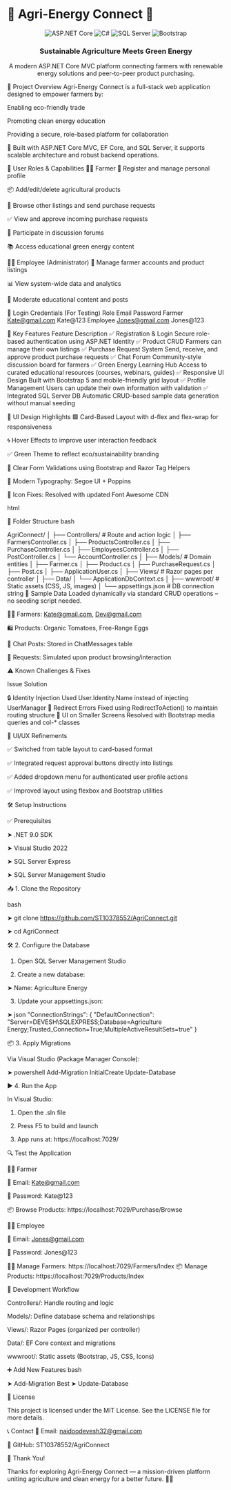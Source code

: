 # 🌱 Agri-Energy Connect 🔋

<div align="center">
  
  ![ASP.NET Core](https://img.shields.io/badge/ASP.NET%20Core-9.0-blue?style=for-the-badge&logo=dotnet)
  ![C#](https://img.shields.io/badge/C%23-13.0-purple?style=for-the-badge&logo=csharp)
  ![SQL Server](https://img.shields.io/badge/SQL%20Server-2019-red?style=for-the-badge&logo=microsoftsqlserver)
  ![Bootstrap](https://img.shields.io/badge/Bootstrap-5.0-blueviolet?style=for-the-badge&logo=bootstrap)
</div> <h3 align="center">Sustainable Agriculture Meets Green Energy</h3> <p align="center">A modern ASP.NET Core MVC platform connecting farmers with renewable energy solutions and peer-to-peer product purchasing.</p>

🧾 Project Overview
Agri-Energy Connect is a full-stack web application designed to empower farmers by:

Enabling eco-friendly trade

Promoting clean energy education

Providing a secure, role-based platform for collaboration

🔧 Built with ASP.NET Core MVC, EF Core, and SQL Server, it supports scalable architecture and robust backend operations.

👥 User Roles & Capabilities
🧑‍🌾 Farmer
📝 Register and manage personal profile

📦 Add/edit/delete agricultural products

🛒 Browse other listings and send purchase requests

✅ View and approve incoming purchase requests

💬 Participate in discussion forums

📚 Access educational green energy content

👩‍💼 Employee (Administrator)
👤 Manage farmer accounts and product listings

📊 View system-wide data and analytics

📂 Moderate educational content and posts

🔐 Login Credentials (For Testing)
Role	Email	Password
Farmer	Kate@gmail.com	Kate@123
Employee	Jones@gmail.com	Jones@123

🚀 Key Features
Feature	Description
✅ Registration & Login	Secure role-based authentication using ASP.NET Identity
✅ Product CRUD	Farmers can manage their own listings
✅ Purchase Request System	Send, receive, and approve product purchase requests
✅ Chat Forum	Community-style discussion board for farmers
✅ Green Energy Learning Hub	Access to curated educational resources (courses, webinars, guides)
✅ Responsive UI Design	Built with Bootstrap 5 and mobile-friendly grid layout
✅ Profile Management	Users can update their own information with validation
✅ Integrated SQL Server DB	Automatic CRUD-based sample data generation without manual seeding

🎨 UI Design Highlights
🟩 Card-Based Layout with d-flex and flex-wrap for responsiveness

🌀 Hover Effects to improve user interaction feedback

✅ Green Theme to reflect eco/sustainability branding

📝 Clear Form Validations using Bootstrap and Razor Tag Helpers

💎 Modern Typography: Segoe UI + Poppins

🔧 Icon Fixes: Resolved with updated Font Awesome CDN

html

<link rel="stylesheet" href="https://cdnjs.cloudflare.com/ajax/libs/font-awesome/6.5.0/css/all.min.css" />
📁 Folder Structure
bash

AgriConnect/
│
├── Controllers/              # Route and action logic
│   ├── FarmersController.cs
│   ├── ProductsController.cs
│   ├── PurchaseController.cs
│   ├── EmployeesController.cs
│   ├── PostController.cs
│   └── AccountController.cs
│
├── Models/                   # Domain entities
│   ├── Farmer.cs
│   ├── Product.cs
│   ├── PurchaseRequest.cs
│   ├── Post.cs
│   ├── ApplicationUser.cs
│
├── Views/                    # Razor pages per controller
│
├── Data/
│   └── ApplicationDbContext.cs
│
├── wwwroot/                  # Static assets (CSS, JS, images)
│
└── appsettings.json          # DB connection string
🧪 Sample Data
Loaded dynamically via standard CRUD operations – no seeding script needed.

👩‍🌾 Farmers: Kate@gmail.com, Dev@gmail.com

🛍️ Products: Organic Tomatoes, Free-Range Eggs

💬 Chat Posts: Stored in ChatMessages table

📄 Requests: Simulated upon product browsing/interaction

⚠️ Known Challenges & Fixes

Issue	Solution

🔒 Identity Injection	Used User.Identity.Name instead of injecting UserManager<IdentityUser>
🔁 Redirect Errors	Fixed using RedirectToAction() to maintain routing structure
📱 UI on Smaller Screens	Resolved with Bootstrap media queries and col-* classes

🔄 UI/UX Refinements

✅ Switched from table layout to card-based format

✅ Integrated request approval buttons directly into listings

✅ Added dropdown menu for authenticated user profile actions

✅ Improved layout using flexbox and Bootstrap utilities

🛠️ Setup Instructions

✅ Prerequisites

➤ .NET 9.0 SDK

➤ Visual Studio 2022

➤ SQL Server Express

➤ SQL Server Management Studio

📥 1. Clone the Repository

bash

➤ git clone https://github.com/ST10378552/AgriConnect.git

➤ cd AgriConnect

🛠️ 2. Configure the Database

1. Open SQL Server Management Studio

2. Create a new database:

➤ Name: Agriculture Energy

3. Update your appsettings.json:

➤ json
"ConnectionStrings": {
  "DefaultConnection": "Server=DEVESH\\SQLEXPRESS;Database=Agriculture Energy;Trusted_Connection=True;MultipleActiveResultSets=true"
}

📦 3. Apply Migrations

Via Visual Studio (Package Manager Console):

➤ powershell
    Add-Migration InitialCreate
    Update-Database

▶️ 4. Run the App

In Visual Studio:

1. Open the .sln file

2. Press F5 to build and launch

3. App runs at: https://localhost:7029/

🔍 Test the Application

👩‍🌾 Farmer

📨 Email: Kate@gmail.com

🔐 Password: Kate@123

📦 Browse Products: https://localhost:7029/Purchase/Browse

👨‍💼 Employee

📨 Email: Jones@gmail.com

🔐 Password: Jones@123

🧑‍🌾 Manage Farmers: https://localhost:7029/Farmers/Index
📦 Manage Products: https://localhost:7029/Products/Index

🧱 Development Workflow

Controllers/: Handle routing and logic

Models/: Define database schema and relationships

Views/: Razor Pages (organized per controller)

Data/: EF Core context and migrations

wwwroot/: Static assets (Bootstrap, JS, CSS, Icons)

➕ Add New Features
bash

➤ Add-Migration Best
➤ Update-Database

📄 License

This project is licensed under the MIT License.
See the LICENSE file for more details.

📞 Contact
📧 Email: naidoodevesh32@gmail.com

🐙 GitHub: ST10378552/AgriConnect

🙌 Thank You!

Thanks for exploring Agri-Energy Connect — a mission-driven platform uniting agriculture and clean energy for a better future. 🌿🔋
